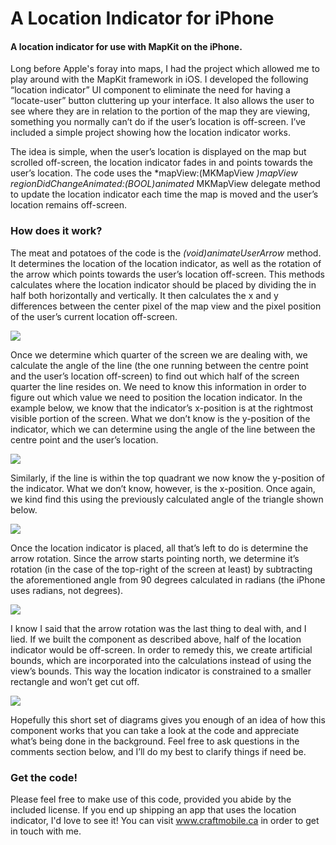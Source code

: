 # A Location Indicator for iPhone

#### A location indicator for use with MapKit on the iPhone.

 
 

Long before Apple's foray into maps, I had the project which allowed me to play around with the MapKit framework in iOS. I developed the following “location indicator” UI component to eliminate the need for having a “locate-user” button cluttering up your interface. It also allows the user to see where they are in relation to the portion of the map they are viewing, something you normally can’t do if the user’s location is off-screen. I’ve included a simple project showing how the location indicator works.

The idea is simple, when the user’s location is displayed on the map but scrolled off-screen, the location indicator fades in and points towards the user’s location. The code uses the *mapView:(MKMapView *)mapView regionDidChangeAnimated:(BOOL)animated* MKMapView delegate method to update the location indicator each time the map is moved and the user’s location remains off-screen.

### How does it work?

The meat and potatoes of the code is the *(void)animateUserArrow* method. It determines the location of the location indicator, as well as the rotation of the arrow which points towards the user’s location off-screen. This methods calculates where the location indicator should be placed by dividing the in half both horizontally and vertically. It then calculates the x and y differences between the center pixel of the map view and the pixel position of the user’s current location off-screen.

<img src="http://www.craftmobile.ca/wp-content/uploads/2012/01/location-indicator-design.002.png">

Once we determine which quarter of the screen we are dealing with, we calculate the angle of the line (the one running between the centre point and the user’s location off-screen) to find out which half of the screen quarter the line resides on. We need to know this information in order to figure out which value we need to position the location indicator. In the example below, we know that the indicator’s x-position is at the rightmost visible portion of the screen. What we don’t know is the y-position of the indicator, which we can determine using the angle of the line between the centre point and the user’s location.

<img src="http://www.craftmobile.ca/wp-content/uploads/2012/01/location-indicator-design.003.png">

Similarly, if the line is within the top quadrant we now know the y-position of the indicator. What we don’t know, however, is the x-position. Once again, we kind find this using the previously calculated angle of the triangle shown below.

<img src="http://www.craftmobile.ca/wp-content/uploads/2012/01/location-indicator-design.004.png">

Once the location indicator is placed, all that’s left to do is determine the arrow rotation. Since the arrow starts pointing north, we determine it’s rotation (in the case of the top-right of the screen at least) by subtracting the aforementioned angle from 90 degrees calculated in radians (the iPhone uses radians, not degrees).  

<img src="http://www.craftmobile.ca/wp-content/uploads/2012/01/location-indicator-design.005.png">

I know I said that the arrow rotation was the last thing to deal with, and I lied. If we built the component as described above, half of the location indicator would be off-screen. In order to remedy this, we create artificial bounds, which are incorporated into the calculations instead of using the view’s bounds. This way the location indicator is constrained to a smaller rectangle and won’t get cut off.  

<img src="http://www.craftmobile.ca/wp-content/uploads/2012/01/location-indicator-design.006.png">

Hopefully this short set of diagrams gives you enough of an idea of how this component works that you can take a look at the code and appreciate what’s being done in the background. Feel free to ask questions in the comments section below, and I’ll do my best to clarify things if need be.

### Get the code!

Please feel free to make use of this code, provided you abide by the included license. If you end up shipping an app that uses the location indicator, I'd love to see it! You can visit www.craftmobile.ca in order to get in touch with me.
